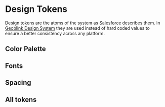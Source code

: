 # Design Tokens

Design tokens are the atoms of the system as [Salesforce](https://www.lightningdesignsystem.com/design-tokens/) describes them.
In [Geoblink Design System](/) they are used instead of hard coded values to ensure a better consistency across any platform.

## Color Palette

<design-tokens-list-colors />

## Fonts

<design-tokens-list-fonts />

## Spacing

<design-tokens-list-spacing />

## All tokens

<design-tokens-list-all-tokens />
